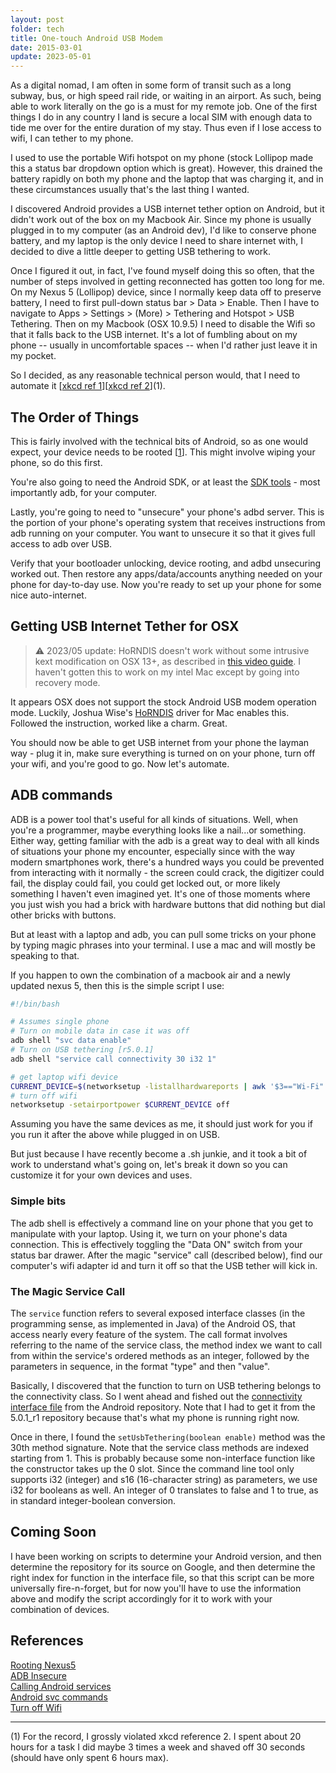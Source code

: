 ```yaml
---
layout: post
folder: tech
title: One-touch Android USB Modem
date: 2015-03-01
update: 2023-05-01
---
```



As a digital nomad, I am often in some form of transit such as a long subway, bus, or high speed rail ride, or waiting in an airport. As such, being able to work literally on the go is a must for my remote job. One of the first things I do in any country I land is secure a local SIM with enough data to tide me over for the entire duration of my stay. Thus even if I lose access to wifi, I can tether to my phone.

I used to use the portable Wifi hotspot on my phone (stock Lollipop made this a status bar dropdown option which is great). However, this drained the battery rapidly on both my phone and the laptop that was charging it, and in these circumstances usually that's the last thing I wanted.

I discovered Android provides a USB internet tether option on Android, but it didn't work out of the box on my Macbook Air. Since my phone is usually plugged in to my computer (as an Android dev), I'd like to conserve phone battery, and my laptop is the only device I need to share internet with, I decided to dive a little deeper to getting USB tethering to work.

Once I figured it out, in fact, I've found myself doing this so often, that the number of steps involved in getting reconnected has gotten too long for me. On my Nexus 5 (Lollipop) device, since I normally keep data off to preserve battery, I need to first pull-down status bar > Data > Enable. Then I have to navigate to Apps > Settings > (More) > Tethering and Hotspot > USB Tethering. Then on my Macbook (OSX 10.9.5) I need to disable the Wifi so that it falls back to the USB internet. It's a lot of fumbling about on my phone -- usually in uncomfortable spaces -- when I'd rather just leave it in my pocket.

So I decided, as any reasonable technical person would, that I need to automate it \[[xkcd ref 1](http://xkcd.com/1205/)\]\[[xkcd ref 2](http://xkcd.com/1319/)\](1).

## The Order of Things
This is fairly involved with the technical bits of Android, so as one would expect, your device needs to be rooted \[[1](#references)\]. This might involve wiping your phone, so do this first.

You're also going to need the Android SDK, or at least the [SDK tools](http://developer.android.com/sdk/index.html#Other) - most importantly adb, for your computer.

Lastly, you're going to need to "unsecure" your phone's adbd server. This is the portion of your phone's operating system that receives instructions from adb running on your computer. You want to unsecure it so that it gives full access to adb over USB.

Verify that your bootloader unlocking, device rooting, and adbd unsecuring worked out. Then restore any apps/data/accounts anything needed on your phone for day-to-day use. Now you're ready to set up your phone for some nice auto-internet.

## Getting USB Internet Tether for OSX

> ⚠️ 2023/05 update: HoRNDIS doesn't work without some intrusive kext modification on OSX 13+, as described in [this video guide](https://www.youtube.com/watch?v=32lM27TGNFM). I haven't gotten this to work on my intel Mac except by going into recovery mode.

It appears OSX does not support the stock Android USB modem operation mode. Luckily, Joshua Wise's [HoRNDIS](http://joshuawise.com/horndis) driver for Mac enables this. Followed the instruction, worked like a charm. Great.

You should now be able to get USB internet from your phone the layman way - plug it in, make sure everything is turned on on your phone, turn off your wifi, and you're good to go. Now let's automate.

## ADB commands
ADB is a power tool that's useful for all kinds of situations. Well, when you're a programmer, maybe everything looks like a nail...or something. Either way, getting familiar with the adb is a great way to deal with all kinds of situations your phone my encounter, especially since with the way modern smartphones work, there's a hundred ways you could be prevented from interacting with it normally - the screen could crack, the digitizer could fail, the display could fail, you could get locked out, or more likely something I haven't even imagined yet. It's one of those moments where you just wish you had a brick with hardware buttons that did nothing but dial other bricks with buttons.

But at least with a laptop and adb, you can pull some tricks on your phone by typing magic phrases into your terminal. I use a mac and will mostly be speaking to that.

If you happen to own the combination of a macbook air and a newly updated nexus 5, then this is the simple script I use:

```bash
#!/bin/bash   

# Assumes single phone
# Turn on mobile data in case it was off
adb shell "svc data enable"
# Turn on USB tethering [r5.0.1]
adb shell "service call connectivity 30 i32 1"

# get laptop wifi device
CURRENT_DEVICE=$(networksetup -listallhardwareports | awk '$3=="Wi-Fi" {getline; print $2}')
# turn off wifi
networksetup -setairportpower $CURRENT_DEVICE off
```

Assuming you have the same devices as me, it should just work for you if you run it after the above while plugged in on USB.

But just because I have recently become a .sh junkie, and it took a bit of work to understand what's going on, let's break it down so you can customize it for your own devices and uses.

### Simple bits
The adb shell is effectively a command line on your phone that you get to manipulate with your laptop. Using it, we turn on your phone's data connection. This is effectively toggling the "Data ON" switch from your status bar drawer.
After the magic "service" call (described below), find our computer's wifi adapter id and turn it off so that the USB tether will kick in.

### The Magic Service Call
The `service` function refers to several exposed interface classes (in the programming sense, as implemented in Java) of the Android OS, that access nearly every feature of the system. The call format involves referring to the name of the service class, the method index we want to call from within the service's ordered methods as an integer, followed by the parameters in sequence, in the format "type" and then "value".

Basically, I discovered that the function to turn on USB tethering belongs to the connectivity class. So I went ahead and fished out the [connectivity interface file](https://android.googlesource.com/platform/frameworks/base/+/android-5.0.1_r1/core/java/android/net/IConnectivityManager.aidl) from the Android repository. Note that I had to get it from the 5.0.1_r1 repository because that's what my phone is running right now. 

Once in there, I found the `setUsbTethering(boolean enable)` method was the 30th method signature. Note that the service class methods are indexed starting from 1. This is probably because some non-interface function like the constructor takes up the 0 slot. Since the command line tool only supports i32 (integer) and s16 (16-character string) as parameters, we use i32 for booleans as well. An integer of 0 translates to false and 1 to true, as in standard integer-boolean conversion.

## Coming Soon
I have been working on scripts to determine your Android version, and then determine the repository for its source on Google, and then determine the right index for function in the interface file, so that this script can be more universally fire-n-forget, but for now you'll have to use the information above and modify the script accordingly for it to work with your combination of devices.

## References
[Rooting Nexus5](http://www.androidrootz.com/2013/11/how-to-root-nexus-5-windowsmaclinuxubun.html) <br>
[ADB Insecure](http://forum.xda-developers.com/showthread.php?t=1687590) <br>
[Calling Android services](http://ktnr74.blogspot.tw/2014/09/calling-android-services-from-adb-shell.html) <br>
[Android svc commands](https://thangamaniarun.wordpress.com/2013/04/19/useful-android-adb-commands-over-usbwi-fi/) <br>
[Turn off Wifi](http://www.dgkapps.com/blog/osx-tips/osx-tips-turn-off-wifi-from-the-command-line/)

- - -
(1) For the record, I grossly violated xkcd reference 2. I spent about 20 hours for a task I did maybe 3 times a week and shaved off 30 seconds (should have only spent 6 hours max).